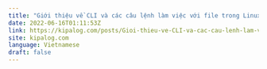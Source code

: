 ```yaml
---
title: "Giới thiệu về CLI và các câu lệnh làm việc với file trong Linux"
date: 2022-06-16T01:11:53Z
link: https://kipalog.com/posts/Gioi-thieu-ve-CLI-va-cac-cau-lenh-lam-viec-voi-file-trong-Linux-a76b98ff-8cbb-4530-b40c-5d8e61f4bf01?utm_medium=RSS&utm_source=news.12bit.vn
site: kipalog.com
language: Vietnamese
draft: false
---
```

